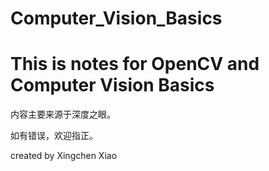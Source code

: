 # Computer_Vision_Basics


# This is notes for OpenCV and Computer Vision Basics

内容主要来源于深度之眼。

如有错误，欢迎指正。

created by Xingchen Xiao
